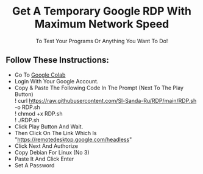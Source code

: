 <h1 align="center">Get A Temporary Google RDP With Maximum Network Speed</h1>
<p align="center">To Test Your Programs Or Anything You Want To Do!</p>

## Follow These Instructions:
- Go To <a href="https://colab.research.google.com/#create=true">Google Colab</a>
- Login With Your Google Account.
- Copy & Paste The Following Code In The Prompt (Next To The Play Button)<br>! curl https://raw.githubusercontent.com/Sl-Sanda-Ru/RDP/main/RDP.sh -o RDP.sh<br>! chmod +x RDP.sh<br>! ./RDP.sh
- Click Play Button And Wait.
- Then Click On The Link Which Is "https://remotedesktop.google.com/headless"
- Click Next And Authorize
- Copy Debian For Linux (No 3)
- Paste It And Click Enter
- Set A Password
